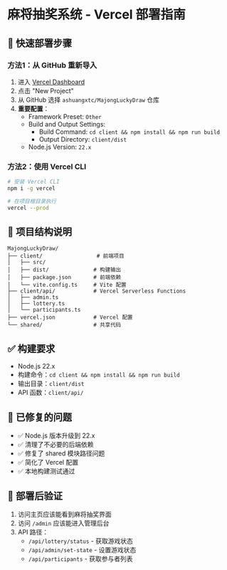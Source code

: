 # 麻将抽奖系统 - Vercel 部署指南

## 🚀 快速部署步骤

### 方法1：从 GitHub 重新导入
1. 进入 [Vercel Dashboard](https://vercel.com/dashboard)
2. 点击 "New Project"
3. 从 GitHub 选择 `ashuangxtc/MajongLuckyDraw` 仓库
4. **重要配置**：
   - Framework Preset: `Other`
   - Build and Output Settings:
     - Build Command: `cd client && npm install && npm run build`
     - Output Directory: `client/dist`
   - Node.js Version: `22.x`

### 方法2：使用 Vercel CLI
```bash
# 安装 Vercel CLI
npm i -g vercel

# 在项目根目录执行
vercel --prod
```

## 📁 项目结构说明
```
MajongLuckyDraw/
├── client/                 # 前端项目
│   ├── src/
│   ├── dist/              # 构建输出
│   ├── package.json       # 前端依赖
│   └── vite.config.ts     # Vite 配置
├── client/api/            # Vercel Serverless Functions
│   ├── admin.ts
│   ├── lottery.ts
│   └── participants.ts
├── vercel.json            # Vercel 配置
└── shared/                # 共享代码
```

## ✅ 构建要求
- Node.js 22.x
- 构建命令：`cd client && npm install && npm run build`
- 输出目录：`client/dist`
- API 函数：`client/api/`

## 🔧 已修复的问题
- ✅ Node.js 版本升级到 22.x
- ✅ 清理了不必要的后端依赖
- ✅ 修复了 shared 模块路径问题
- ✅ 简化了 Vercel 配置
- ✅ 本地构建测试通过

## 🎯 部署后验证
1. 访问主页应该能看到麻将抽奖界面
2. 访问 `/admin` 应该能进入管理后台
3. API 路径：
   - `/api/lottery/status` - 获取游戏状态
   - `/api/admin/set-state` - 设置游戏状态
   - `/api/participants` - 获取参与者列表
